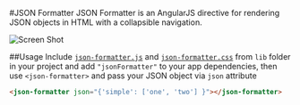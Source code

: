 #JSON Formatter
JSON Formatter is an AngularJS directive for rendering JSON objects in HTML with a collapsible navigation.

![Screen Shot](https://raw.githubusercontent.com/mohsen1/json-formatter/master/app/images/screenshot.png)

##Usage
Include [`json-formatter.js`](https://raw.githubusercontent.com/mohsen1/json-formatter/master/lib/json-formatter.js) and [`json-formatter.css`](https://raw.githubusercontent.com/mohsen1/json-formatter/master/lib/json-formatter.css) from `lib` folder in your project and add `"jsonFormatter"` to your app dependencies, then use `<json-formatter>` and pass your JSON object via `json` attribute

```html
<json-formatter json="{'simple': ['one', 'two'] }"></json-formatter>
```
